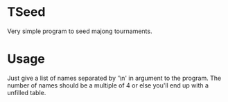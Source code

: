# TSeed
Very simple program to seed majong tournaments.

# Usage
Just give a list of names separated by '\n' in argument to the program.
The number of names should be a multiple of 4 or else you'll end up with a unfilled table.
